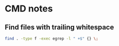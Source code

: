# CMD notes

## Find files with trailing whitespace

```bash
find . -type f -exec egrep -l " +$" {} \;
```
